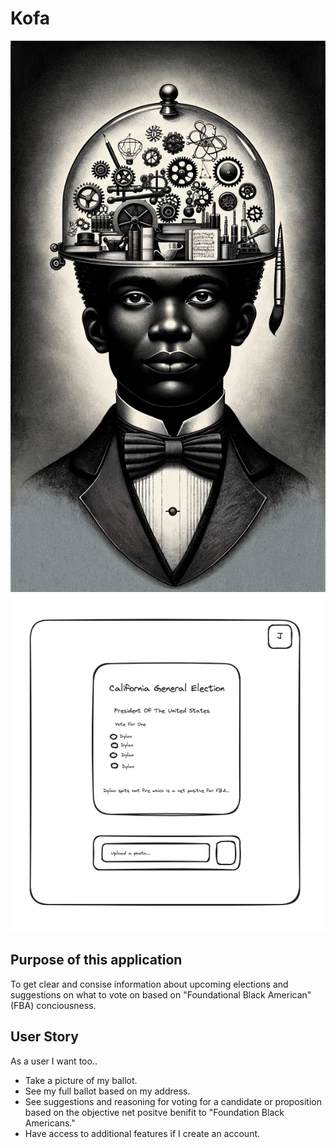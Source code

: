 # Kofa

![Kofa](Shared/kofa.png)
![Kofa UI](Shared/kofa-ui.png)

## Purpose of this application
To get clear and consise information about upcoming elections and suggestions on what to vote on based on "Foundational Black American" (FBA) conciousness. 

## User Story
As a user I want too..

- Take a picture of my ballot.
- See my full ballot based on my address.
- See suggestions and reasoning for voting for a candidate or proposition based on the objective net positve benifit to "Foundation Black Americans."
- Have access to additional features if I create an account.